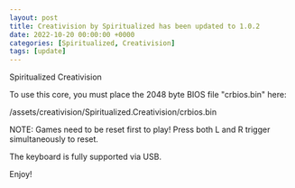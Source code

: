 ```yaml
---
layout: post
title: Creativision by Spiritualized has been updated to 1.0.2
date: 2022-10-20 00:00:00 +0000
categories: [Spiritualized, Creativision]
tags: [update]
---
```

Spiritualized Creativision

To use this core, you must place the 2048 byte BIOS file "crbios.bin" here:

/assets/creativision/Spiritualized.Creativision/crbios.bin

NOTE: Games need to be reset first to play!  Press both L and R
trigger simultaneously to reset.

The keyboard is fully supported via USB.

Enjoy!

